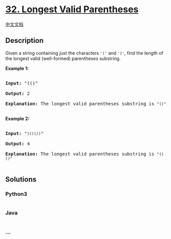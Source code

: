 # [32. Longest Valid Parentheses](https://leetcode.com/problems/longest-valid-parentheses)

[中文文档](/solution/0000-0099/0032.Longest%20Valid%20Parentheses/README.md)

## Description

<p>Given a string containing just the characters <code>&#39;(&#39;</code> and <code>&#39;)&#39;</code>, find the length of the longest valid (well-formed) parentheses substring.</p>

<p><strong>Example 1:</strong></p>

<pre>

<strong>Input:</strong> &quot;(()&quot;

<strong>Output:</strong> 2

<strong>Explanation:</strong> The longest valid parentheses substring is <code>&quot;()&quot;</code>

</pre>

<p><strong>Example 2:</strong></p>

<pre>

<strong>Input:</strong> &quot;<code>)()())</code>&quot;

<strong>Output:</strong> 4

<strong>Explanation:</strong> The longest valid parentheses substring is <code>&quot;()()&quot;</code>

</pre>

## Solutions

<!-- tabs:start -->

### **Python3**

```python

```

### **Java**

```java

```

### **...**

```

```

<!-- tabs:end -->
